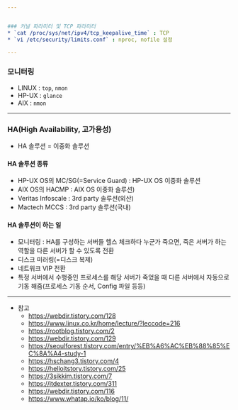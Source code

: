 ```yaml
---


### 커널 파라미터 및 TCP 파라미터
* `cat /proc/sys/net/ipv4/tcp_keepalive_time` : TCP 
* `vi /etc/security/limits.conf` : nproc, nofile 설정

---
```



### 모니터링
* LINUX : `top`, `nmon`
* HP-UX : `glance`
* AIX : `nmon`

---

### HA(High Availability, 고가용성)
* HA 솔루션 = 이중화 솔루션
#### HA 솔루션 종류
* HP-UX OS의 MC/SG(=Service Guard) : HP-UX OS 이중화 솔루션
* AIX OS의 HACMP : AIX OS 이중화 솔루션)
* Veritas Infoscale : 3rd party 솔루션(외산)
* Mactech MCCS : 3rd party 솔루션(국내)

#### HA 솔루션이 하는 일
* 모니터링 : HA를 구성하는 서버들 헬스 체크하다 누군가 죽으면, 죽은 서버가 하는 역할을 다른 서버가 할 수 있도록 전환
* 디스크 미러링(=디스크 복제)
* 네트워크 VIP 전환
* 특정 서버에서 수행중인 프로세스를 해당 서버가 죽었을 때 다른 서버에서 자동으로 기동 해줌(프로세스 기동 순서, Config 파일 등등)

---

* 참고
	* https://webdir.tistory.com/128
	* https://www.linux.co.kr/home/lecture/?leccode=216
	* https://rootblog.tistory.com/2
	* https://webdir.tistory.com/129
	* https://seoulforest.tistory.com/entry/%EB%A6%AC%EB%88%85%EC%8A%A4-study-1
	* https://hschang3.tistory.com/4
	* https://helloitstory.tistory.com/25
	* https://3sikkim.tistory.com/7
	* https://itdexter.tistory.com/311
	* https://webdir.tistory.com/116
	* https://www.whatap.io/ko/blog/11/
